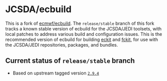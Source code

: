 # JCSDA/ecbuild

This is a fork of [ecmwf/ecbuild](https://github.com/ecmwf/ecbuild). The `release/stable` branch of this fork tracks a known stable version of ecbuild for the JCSDA/JEDI toolsets, with local patches to address various build and configuration issues.  This is the recommended version of ecbuild for building [eckit](https://github.com/ecmwf/eckit) and [fckit](https://github.com/JCSDA/fckit), for use with the JCSDA/JEDI repositories, packages, and bundles.

## Current status of `release/stable` branch

 * Based on upstream tagged version [`2.9.4`](https://github.com/ecmwf/ecbuild/blob/2.9.4/cmake/contrib/FindNetCDF4.cmake)

